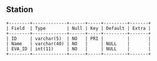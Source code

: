 Station
-------

    +--------+-------------+------+-----+---------+-------+
    | Field  | Type        | Null | Key | Default | Extra |
    +--------+-------------+------+-----+---------+-------+
    | ID     | varchar(5)  | NO   | PRI |         |       |
    | Name   | varchar(40) | NO   |     | NULL    |       |
    | EVA_ID | int(11)     | NO   |     | NULL    |       |
    +--------+-------------+------+-----+---------+-------+

